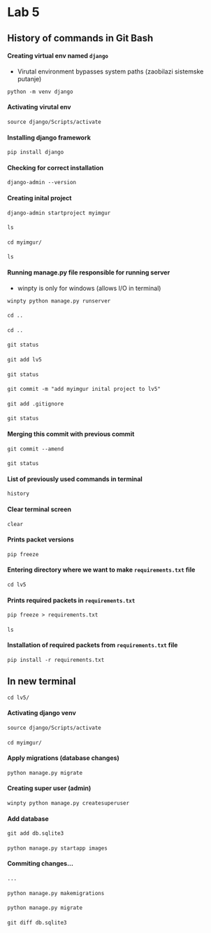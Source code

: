 # Lab 5

## History of commands in Git Bash


#### Creating virtual env named `django`
- Virutal environment bypasses system paths (zaobilazi sistemske putanje)
```
python -m venv django
```

#### Activating virutal env
```
source django/Scripts/activate
```

#### Installing django framework
```
pip install django
```

#### Checking for correct installation
```
django-admin --version
```

#### Creating inital project
```
django-admin startproject myimgur
```
####
```
ls
```
####
```
cd myimgur/
```
####
```
ls
```

####  Running manage.py file responsible for running server
- winpty is only for windows (allows I/O in terminal)
```
winpty python manage.py runserver
```

####
```
cd ..
```
####
```
cd ..
```
####
```
git status
```
####
```
git add lv5
```
####
```
git status
```
####
```
git commit -m "add myimgur inital project to lv5"
```
####
```
git add .gitignore
```
####
```
git status
```

#### Merging this commit with previous commit
```
git commit --amend
```

####
```
git status
```

#### List of previously used commands in terminal
```
history
```

#### Clear terminal screen
```
clear
```

#### Prints packet versions 
```
pip freeze
```

#### Entering directory where we want to make `requirements.txt` file
```
cd lv5
```

#### Prints required packets in `requirements.txt`
```
pip freeze > requirements.txt
```

####
```
ls
```

#### Installation of required packets from `requirements.txt` file
```
pip install -r requirements.txt
```

## In new terminal 


```
cd lv5/
```

#### Activating django venv
```
source django/Scripts/activate
```

####
```
cd myimgur/
```

#### Apply migrations (database changes)
```
python manage.py migrate
```

#### Creating super user (admin)
```
winpty python manage.py createsuperuser
```

#### Add database 
```
git add db.sqlite3
```

#### 
```
python manage.py startapp images
```

#### Commiting changes...
```
...
```

#### 
```
python manage.py makemigrations
```

#### 
```
python manage.py migrate
```

#### 
```
git diff db.sqlite3
```